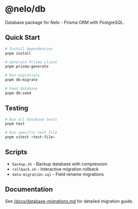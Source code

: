 # @nelo/db

Database package for Nelo - Prisma ORM with PostgreSQL.

## Quick Start

```bash
# Install dependencies
pnpm install

# Generate Prisma client
pnpm prisma:generate

# Run migrations
pnpm db:migrate

# Seed database
pnpm db:seed
```

## Testing

```bash
# Run all database tests
pnpm test

# Run specific test file
pnpm vitest <test-file>
```

## Scripts

- `backup.sh` - Backup database with compression
- `rollback.sh` - Interactive migration rollback
- `data-migration.sql` - Field rename migrations

## Documentation

See [/docs/database-migrations.md](/docs/database-migrations.md) for detailed migration guide.